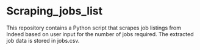 # Scraping_jobs_list
This repository contains a Python script that scrapes job listings from Indeed based on user input for the number of jobs required. The extracted job data is stored in jobs.csv.
